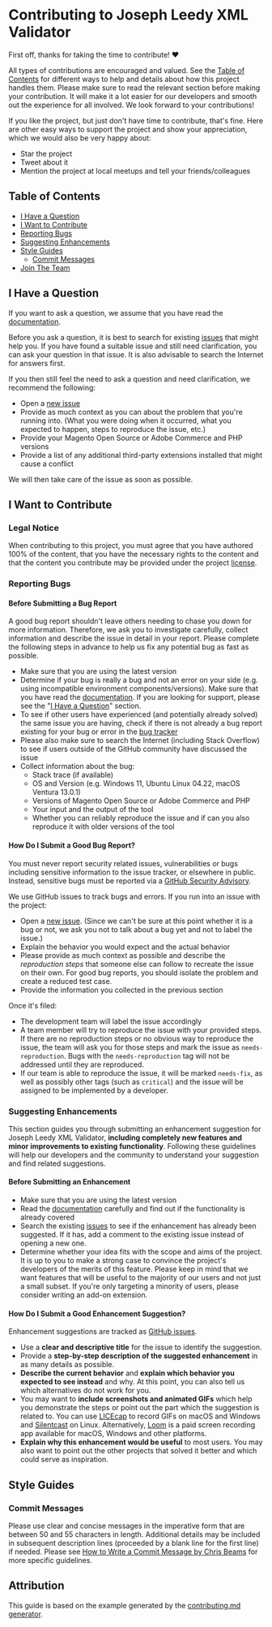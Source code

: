 # Contributing to Joseph Leedy XML Validator

First off, thanks for taking the time to contribute! ❤️

All types of contributions are encouraged and valued. See the
[Table of Contents] for different ways to help and details about how this
project handles them. Please make sure to read the relevant section before
making your contribution. It will make it a lot easier for our developers and
smooth out the experience for all involved. We look forward to your
contributions!

If you like the project, but just don't have time to contribute, that's fine.
Here are other easy ways to support the project and show your appreciation,
which we would also be very happy about:
- Star the project
- Tweet about it
- Mention the project at local meetups and tell your friends/colleagues

## Table of Contents

- [I Have a Question](#i-have-a-question)
- [I Want to Contribute](#i-want-to-contribute)
- [Reporting Bugs](#reporting-bugs)
- [Suggesting Enhancements](#suggesting-enhancements)
- [Style Guides](#style-guides)
  - [Commit Messages](#commit-messages)
- [Join The Team](#join-the-team)

## I Have a Question

If you want to ask a question, we assume that you have read the [documentation].

Before you ask a question, it is best to search for existing [issues] that might
help you. If you have found a suitable issue and still need clarification, you
can ask your question in that issue. It is also advisable to search the Internet
for answers first.

If you then still feel the need to ask a question and need clarification, we
recommend the following:

- Open a [new issue]
- Provide as much context as you can about the problem that you're running into.
(What you were doing when it occurred, what you expected to happen, steps to
reproduce the issue, etc.)
- Provide your Magento Open Source or Adobe Commerce and PHP versions
- Provide a list of any additional third-party extensions installed that might
cause a conflict

We will then take care of the issue as soon as possible.

## I Want to Contribute

### Legal Notice

When contributing to this project, you must agree that you have authored 100% of
the content, that you have the necessary rights to the content and that the
content you contribute may be provided under the project [license].

### Reporting Bugs

#### Before Submitting a Bug Report

A good bug report shouldn't leave others needing to chase you down for more
information. Therefore, we ask you to investigate carefully, collect information
and describe the issue in detail in your report. Please complete the following
steps in advance to help us fix any potential bug as fast as possible.

- Make sure that you are using the latest version
- Determine if your bug is really a bug and not an error on your side (e.g.
using incompatible environment components/versions). Make sure that you have
read the [documentation]. If you are looking for support, please see the
"[I Have a Question]" section.
- To see if other users have experienced (and potentially already solved) the
same issue you are having, check if there is not already a bug report existing
for your bug or error in the [bug tracker]
- Please also make sure to search the Internet (including Stack Overflow) to see
if users outside of the GitHub community have discussed the issue
- Collect information about the bug:
  - Stack trace (if available)
  - OS and Version (e.g. Windows 11, Ubuntu Linux 04.22, macOS Ventura 13.0.1)
  - Versions of Magento Open Source or Adobe Commerce and PHP
  - Your input and the output of the tool
  - Whether you can reliably reproduce the issue and if can you also reproduce
  it with older versions of the tool

#### How Do I Submit a Good Bug Report?

You must never report security related issues, vulnerabilities or bugs including
sensitive information to the issue tracker, or elsewhere in public. Instead,
sensitive bugs must be reported via a [GitHub Security Advisory].

We use GitHub issues to track bugs and errors. If you run into an issue with the
project:

- Open a [new issue]. (Since we can't be sure at this point whether it is a bug
or not, we ask you not to talk about a bug yet and not to label the issue.)
- Explain the behavior you would expect and the actual behavior
- Please provide as much context as possible and describe the
*reproduction steps* that someone else can follow to recreate the issue on their
own. For good bug reports, you should isolate the problem and create a reduced
test case.
- Provide the information you collected in the previous section

Once it's filed:

- The development team will label the issue accordingly
- A team member will try to reproduce the issue with your provided steps. If
there are no reproduction steps or no obvious way to reproduce the issue, the
team will ask you for those steps and mark the issue as `needs-reproduction`.
Bugs with the `needs-reproduction` tag will not be addressed until they are
reproduced.
- If our team is able to reproduce the issue, it will be marked `needs-fix`, as
well as possibly other tags (such as `critical`) and the issue will be assigned
to be implemented by a developer.

### Suggesting Enhancements

This section guides you through submitting an enhancement suggestion for
Joseph Leedy XML Validator, **including completely new features and minor
improvements to existing functionality**. Following these guidelines will help
our developers and the community to understand your suggestion and find related
suggestions.

#### Before Submitting an Enhancement

- Make sure that you are using the latest version
- Read the [documentation] carefully and find out if the functionality is
already covered
- Search the existing [issues] to see if the enhancement has already been
suggested. If it has, add a comment to the existing issue instead of opening a
new one.
- Determine whether your idea fits with the scope and aims of the project.
It is up to you to make a strong case to convince the project's developers of
the merits of this feature. Please keep in mind that we want features that will
be useful to the majority of our users and not just a small subset. If you're
only targeting a minority of users, please consider writing an add-on extension.

#### How Do I Submit a Good Enhancement Suggestion?

Enhancement suggestions are tracked as [GitHub issues].

- Use a **clear and descriptive title** for the issue to identify the
suggestion.
- Provide a **step-by-step description of the suggested enhancement** in as many
details as possible.
- **Describe the current behavior** and **explain which behavior you expected to
see instead** and why. At this point, you can also tell us which alternatives do
not work for you.
- You may want to **include screenshots and animated GIFs** which help you
demonstrate the steps or point out the part which the suggestion is related to.
You can use [LICEcap] to record GIFs on macOS and Windows and [Silentcast] on
Linux. Alternatively, [Loom] is a paid screen recording app available for macOS,
Windows and other platforms.
- **Explain why this enhancement would be useful** to most users. You may also
want to point out the other projects that solved it better and which could serve
as inspiration.

## Style Guides
### Commit Messages
Please use clear and concise messages in the imperative form that are between 50
and 55 characters in length. Additional details may be included in subsequent
description lines (proceeded by a blank line for the first line) if needed.
Please see [How to Write a Commit Message by Chris Beams] for more specific
guidelines.

## Attribution

This guide is based on the example generated by the [contributing.md generator].

[Table of Contents]: #table-of-contents
[documentation]: README.md
[issues]: https://github.com/JosephLeedy/magento-module-xml-validator/issues
[new issue]: https://github.com/JosephLeedy/magento-module-xml-validator/issues/new
[license]: ./LICENSE
[I Have a Question]: #i-have-a-question
[bug tracker]: https://github.com/JosephLeedy/magento-module-xml-validator/issues?q=label%3Abug
[GitHub Security Advisory]: https://github.com/JosephLeedy/magento-module-xml-validator/security/advisories/new
[GitHub issues]: https://github.com/JosephLeedy/magento-module-xml-validator/issues
[LICEcap]: https://www.cockos.com/licecap/
[Silentcast]: https://github.com/colinkeenan/silentcast
[Loom]: https://www.loom.com/
[How to Write a Commit Message by Chris Beams]: https://cbea.ms/git-commit/
[contributing.md generator]: https://generator.contributing.md/